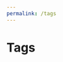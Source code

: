 ```yaml
---
permalink: /tags
---
```


# Tags

<template lang="html">
  <div>
    <span v-for="tag in Object.keys(tags)">
      <h2 :id="tag"> 
        <router-link
          :to="{ path: `/tags/#${tag}`}"
          class="header-anchor"
          aria-hidden="true">#
        </router-link>
        {{tag}}
      </h2>
      <ul>
        <li v-for="page in tags[tag]">
          <router-link
            :to="{ path: page.path}">{{page.title}}
          </router-link>
        </li>
      </ul>
    </span>
  </div>
</template>

<script>
export default {
  computed: {
    tags() {
      let tags = {}
      for (let page of this.$site.pages) {
        for (let index in page.frontmatter.tags) {
          const tag = page.frontmatter.tags[index]
          if (tag in tags) {
            tags[tag].push(page)
          } else {
            tags[tag] = [page]
          }
        }
      }
      return tags
    }
  }
}
</script>